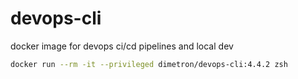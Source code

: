 # devops-cli

docker image for devops ci/cd pipelines and local dev

```bash
docker run --rm -it --privileged dimetron/devops-cli:4.4.2 zsh

```
